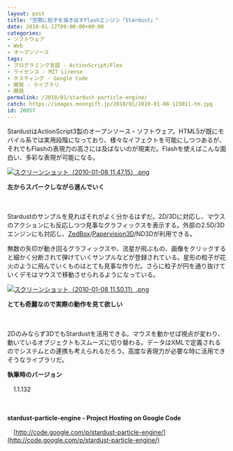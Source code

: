 ```yaml
---
layout: post
title: "空間に粒子を描き出すFlashエンジン「Stardust」"
date: 2010-01-12T09:00:00+09:00
categories:
- ソフトウェア
- Web
- オープンソース
tags: 
- プログラミング言語 - ActionScript/Flex
- ライセンス - MIT License
- ホスティング - Google Code
- 開発 - ライブラリ
- 開発
permalink: /2010/01/stardust-particle-engine/
catch: https://images.moongift.jp/2010/01/2010-01-08-115011-tm.jpg
id: 20057
---
```

StardustはActionScript3製のオープンソース・ソフトウェア。HTML5が既にモバイル系では実用段階になっており、様々なイフェクトを可能にしつつあるが、それでもFlashの表現力の高さには及ばないのが現実だ。Flashを使えばこんな面白い、多彩な表現が可能になる。

  

[![スクリーンショット（2010-01-08 11.47.15）.png](https://images.moongift.jp/2010/01/2010-01-08-114715-tm.jpg)](https://images.moongift.jp/2010/01/2010-01-08-114715.png)  
  
**左からスパークしながら進んでいく**

  

　

  

Stardustのサンプルを見ればそれがよく分かるはずだ。2D/3Dに対応し、マウスのアクションにも反応しつつ見事なグラフィックスを表示する。外部の2.5D/3Dエンジンにも対応し、[ZedBox](http://www.moongift.jp/2009/12/zedbox/)/[Papervision3D](http://www.moongift.jp/2007/02/3401/)/ND3Dが利用できる。

  
  
<!--more-->

無数の矢印が動き回るグラフィックスや、流星が飛ぶもの、画像をクリックすると細かく分断されて弾けていくサンプルなどが登録されている。星形の粒子が花火のように飛んでいくものはとても見事な作りだ。さらに粒子が円を通り抜けていくデモはマウスで移動させられるようになっている。

  

[![スクリーンショット（2010-01-08 11.50.11）.png](https://images.moongift.jp/2010/01/2010-01-08-115011-tm.jpg)](https://images.moongift.jp/2010/01/2010-01-08-115011.png)  
  
**とても奇麗なので実際の動作を見て欲しい**

  

　

  

2Dのみならず3DでもStardustを活用できる。マウスを動かせば視点が変わり、動いているオブジェクトもスムーズに切り替わる。データはXMLで定義されるのでシステムとの連携も考えられるだろう。高度な表現力が必要な時に活用できそうなライブラリだ。

  

**執筆時のバージョン**  
  
　1.1.132

  

　

  

**stardust-particle-engine - Project Hosting on Google Code**  
  
　[http://code.google.com/p/stardust-particle-engine/](http://code.google.com/p/stardust-particle-engine/)

  
